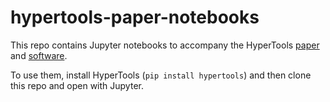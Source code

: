 # hypertools-paper-notebooks
This repo contains Jupyter notebooks to accompany the HyperTools [paper](https://github.com/ContextLab/hypertools-paper/blob/master/HeusEtal17.pdf) and [software](https://github.com/ContextLab/hypertools).

To use them, install HyperTools (`pip install hypertools`) and then clone this repo and open with Jupyter.

<!-- You can also check them out with mybinder:

Hypercubes (Example 1 in the paper):

[![Binder](http://mybinder.org/badge.svg)](http://mybinder.org/repo/binder-project/example-requirements)


Mushrooms (Example 2 in the paper):

[![Binder](http://mybinder.org/badge.svg)](http://mybinder.org/repo/binder-project/example-requirements)

Education (Example 3 in the paper):

[![Binder](http://mybinder.org/badge.svg)](http://mybinder.org/repo/binder-project/example-requirements)

Temperatures (Example 5 in the paper):

[![Binder](http://mybinder.org/badge.svg)](http://mybinder.org/repo/binder-project/example-requirements) -->
